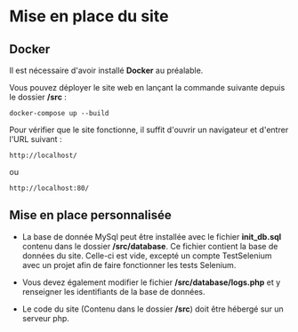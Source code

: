 # Mise en place du site
## Docker
Il est nécessaire d'avoir installé **Docker** au préalable.

Vous pouvez déployer le site web en lançant la commande suivante depuis le dossier **/src** :
```
docker-compose up --build
```
Pour vérifier que le site fonctionne, il suffit d'ouvrir un navigateur et d'entrer l'URL suivant :
```
http://localhost/
```
ou
```
http://localhost:80/
```

## Mise en place personnalisée 
- La base de donnée MySql peut être installée avec le fichier **init_db.sql** contenu dans le dossier **/src/database**. Ce fichier contient la base de données du site. Celle-ci est vide, excepté un compte TestSelenium avec un projet afin de faire fonctionner les tests Selenium.

- Vous devez également modifier le fichier **/src/database/logs.php** et y renseigner les identifiants de la base de données.

- Le code du site (Contenu dans le dossier **/src**) doit être hébergé sur un serveur php.